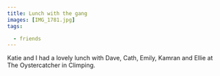 ```yaml
---
title: Lunch with the gang
images: [IMG_1781.jpg]
tags:

  - friends
---
```

Katie and I had a lovely lunch with Dave, Cath, Emily, Kamran and Ellie at The Oystercatcher in Climping.